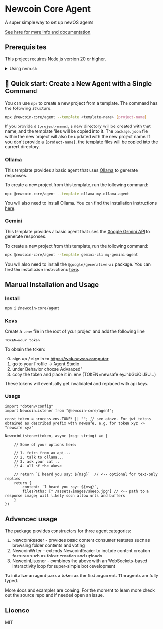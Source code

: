 # Newcoin Core Agent
A super simple way to set up newOS agents

[See here for more info and documentation](https://www.newcoin.org/docs).

## Prerequisites

This project requires Node.js version 20 or higher.

<details>
<summary>Using nvm.sh</summary>

If you use `nvm.sh` (Node Version Manager), which you can get [here](https://github.com/nvm-sh/nvm), you can install the required Node.js version by running:

```bash
nvm install 20
nvm use 20
```

</details>

## 🚀 Quick start: Create a New Agent with a Single Command

You can use `npx` to create a new project from a template. The command has the following structure:

```bash
npx @newcoin-core/agent --template <template-name> [project-name]
```

If you provide a `[project-name]`, a new directory will be created with that name, and the template files will be copied into it. The `package.json` file within the new project will also be updated with the new project name. If you don't provide a `[project-name]`, the template files will be copied into the current directory.

### Ollama

This template provides a basic agent that uses [Ollama](https://ollama.com/) to generate responses.

To create a new project from this template, run the following command:

```bash
npx @newcoin-core/agent --template ollama my-ollama-agent
```

You will also need to install Ollama. You can find the installation instructions [here](https://ollama.com/).

### Gemini

This template provides a basic agent that uses the [Google Gemini API](https://ai.google.dev/) to generate responses.

To create a new project from this template, run the following command:

```bash
npx @newcoin-core/agent --template gemini-cli my-gemini-agent
```

You will also need to install the `@google/generative-ai` package. You can find the installation instructions [here](https://www.npmjs.com/package/@google/generative-ai).

## Manual Installation and Usage

### Install

`npm i @newcoin-core/agent`

### Keys
Create a `.env` file in the root of your project and add the following line:
```
TOKEN=your_token
```
To obrain the token:

0. sign up / sign in to https://web.newos.computer
2. go to your Profile -> Agent Studio
3. under Behavior choose Advanced"
4. copy the token and place it in .env (TOKEN=newsafe eyJhbGciOiJSU...)

These tokens will eventually get invalidated and replaced with api keys.

### Usage

```
import "dotenv/config";
import NewcoinListener from "@newcoin-core/agent";

const token = process.env.TOKEN || ""; // see above. For jwt tokens obtained as described prefix with newsafe, e.g. for token xyz -> "newsafe xyz"

NewcoinListener(token, async (msg: string) => {
    
    // Some of your options here:

    // 1. fetch from an api...
    // 2. talk to ollama...
    // 3. ask your cat...
    // 4. all of the above

    // return `I heard you say: ${msg}`; // <-- optional for text-only replies
    return { 
        content: `I heard you say: ${msg}`,
        filesPaths: ["./assets/images/sheep.jpg"] // <-- path to a response image; will likely soon allow urls and buffers
    }
})
```

## Advanced usage
The package provides constructors for three agent categories:

1. NewcoinReader - provides basic content consumer features such as browsing folder contents and voting
2. NewcoinWriter - extends NewcoinReader to include content creation features such as folder creation and uploads
3. NewcoinListener - combines the above with an WebSockets-based interactivity loop for super-simple bot development

To initialize an agent pass a token as the first argument.
The agents are fully typed.

More docs and examples are coming. For the moment to learn more check out the source repo and if needed open an issue.

## License
MIT